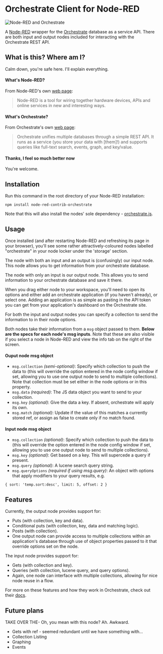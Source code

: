 # Orchestrate Client for Node-RED

![Node-RED and Orchestrate](http://i.imgur.com/lgDAL9H.jpg)

A [Node-RED](http://nodered.org) wrapper for the [Orchestrate](http://orchestrate.io) database as a service API. There are both input and output nodes included for interacting with the Orchestrate REST API.

## What is this? Where am I?

Calm down, you're safe here. I'll explain everything.

#### What's Node-RED?

From Node-RED's own [web page](http://nodered.org):

> Node-RED is a tool for wiring together hardware devices, APIs and online services in new and interesting ways.

#### What's Orchestrate?

From Orchestrate's own [web page](http://orchestrate.io):

> Orchestrate unifies multiple databases through a simple REST API. It runs as a service (you store your data with [them]!) and supports queries like full-text search, events, graph, and key/value.

#### Thanks, I feel so much better now

You're welcome.

## Installation

Run this command in the root directory of your Node-RED installation:

```
npm install node-red-contrib-orchestrate
```

Note that this will also install the nodes' sole dependency - [orchestrate.js](https://github.com/orchestrate-io/orchestrate.js).

## Usage

Once installed (and after restarting Node-RED and refreshing its page in your browser), you'll see some rather attractively-coloured nodes labelled "orchestrate" in your node locker under the 'storage' section.

The node with both an input and an output is (confusingly) our input node. This node allows you to get information from your orchestrate database.

The node with only an input is our output node. This allows you to send information to your orchestrate database and save it there.

When you drag either node to your workspace, you'll need to open its options and either add an orchestrate application (if you haven't already), or select one. Adding an application is as simple as pasting in the API token you can get from your application's dashboard on the Orchestrate site.

For both the input and output nodes you can specify a collection to send the information to in their node options.

Both nodes take their information from a <code>msg</code> object passed to them. **Below are the specs for each node's msg inputs**. Note that these are also visible if you select a node in Node-RED and view the info tab on the right of the screen.

#### Ouput node msg object

- <code>msg.collection</code> *(semi-optional)*: Specify which collection to push the data to (this will override the option entered in the node config window if set, allowing you to use one output node to send to multiple collections). Note that collection must be set either in the node options or in this property.
- <code>msg.data</code> *(required)*: The JS data object you want to send to your collection.
- <code>msg.key</code> *(optional)*: Give the data a key. If absent, orchestrate will apply its own.
- <code>msg.match</code> *(optional)*: Update if the value of this matches a currently stored ref, or assign as false to create only if no match found.

#### Input node msg object

- <code>msg.collection</code> *(optional)*: Specify which collection to push the data to (this will override the option entered in the node config window if set, allowing you to use one output node to send to multiple collections).
- <code>msg.key</code> *(optional)*: Get based on a key. This will supercede a query if present.
- <code>msg.query</code> *(optional)*: A lucene search query string.
- <code>msg.queryOptions</code> *(required if using msg.query)*: An object with options that apply modifiers to your query results, e.g.

```
{ sort: 'temp.sort:desc', limit: 5, offset: 2 }
```

## Features

Currently, the output node provides support for:

* Puts (with collection, key and data).
* Conditional puts (with collection, key, data and matching logic).
* Posts (with collection).
* One output node can provide access to multiple collections within an application's database through use of object properties passed to it that override options set on the node.

The input node provides support for:

* Gets (with collection and key).
* Queries (with collection, lucene query, and query options).
* Again, one node can interface with multiple collections, allowing for nice node reuse in a flow.

For more on these features and how they work in Orchestrate, check out their [docs](https://orchestrate.io/docs).

## Future plans

TAKE OVER THE- Oh, you mean with this node? Ah. Awkward.

* Gets with ref - seemed redundant until we have something with...
* Collection Listing
* Graphing
* Events

